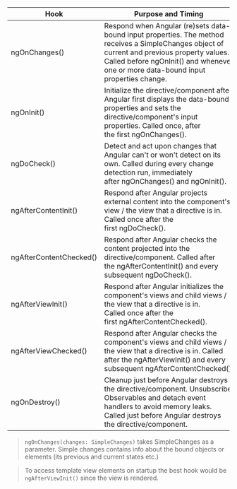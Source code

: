 Hook | Purpose and Timing
-----|-------------------
ngOnChanges() | Respond when Angular (re)sets data-bound input properties. The method receives a SimpleChanges object of current and previous property values. Called before ngOnInit() and whenever one or more data-bound input properties change.
ngOnInit() | Initialize the directive/component after Angular first displays the data-bound properties and sets the directive/component's input properties. Called once, after the first ngOnChanges().
ngDoCheck() | Detect and act upon changes that Angular can't or won't detect on its own. Called during every change detection run, immediately after ngOnChanges() and ngOnInit().
ngAfterContentInit() | Respond after Angular projects external content into the component's view / the view that a directive is in. Called once after the first ngDoCheck().
ngAfterContentChecked() | Respond after Angular checks the content projected into the directive/component. Called after the ngAfterContentInit() and every subsequent ngDoCheck().
ngAfterViewInit() | Respond after Angular initializes the component's views and child views / the view that a directive is in. Called once after the first ngAfterContentChecked().
ngAfterViewChecked() | Respond after Angular checks the component's views and child views / the view that a directive is in. Called after the ngAfterViewInit() and every subsequent ngAfterContentChecked().
ngOnDestroy() | Cleanup just before Angular destroys the directive/component. Unsubscribe Observables and detach event handlers to avoid memory leaks. Called just before Angular destroys the directive/component.

> `ngOnChanges(changes: SimpleChanges)` takes SimpleChanges as a parameter. Simple changes contains info about the bound objects or elements (its previous and current states etc.)

> To access template view elements on startup the best hook would be `ngAfterViewInit()` since the view is rendered.